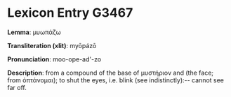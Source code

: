# Lexicon Entry G3467

**Lemma**: μυωπάζω

**Transliteration (xlit)**: myōpázō

**Pronunciation**: moo-ope-ad'-zo

**Description**:
from a compound of the base of μυστήριον and  (the face; from ὀπτάνομαι); to shut the eyes, i.e. blink (see indistinctly):-- cannot see far off.
